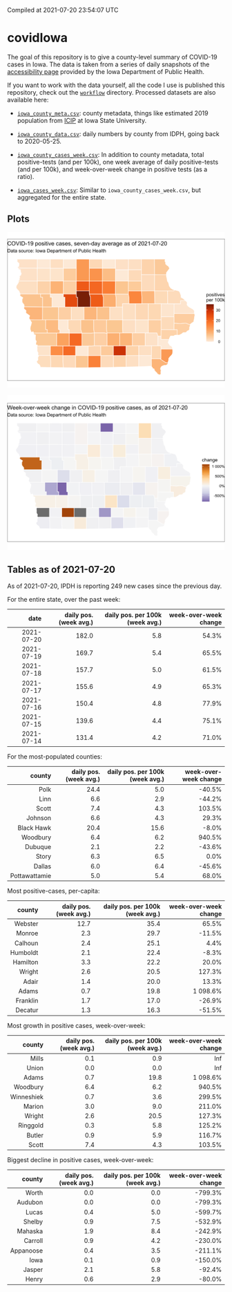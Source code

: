 Compiled at 2021-07-20 23:54:07 UTC

<!-- README.md is generated from README.Rmd. Please edit that file -->

# covidIowa

<!-- badges: start -->

<!-- badges: end -->

The goal of this repository is to give a county-level summary of
COVID-19 cases in Iowa. The data is taken from a series of daily
snapshots of the [accessibility
page](https://coronavirus.iowa.gov/pages/access) provided by the Iowa
Department of Public Health.

If you want to work with the data yourself, all the code I use is
published this repository, check out the [`workflow`](workflow)
directory. Processed datasets are also available here:

  - [`iowa_county_meta.csv`](https://raw.githubusercontent.com/ijlyttle/covidIowa/master/workflow/data/99-publish/iowa_county_meta.csv):
    county metadata, things like estimated 2019 population from
    [ICIP](https://www.icip.iastate.edu/tables/population/counties-estimates)
    at Iowa State University.

  - [`iowa_county_data.csv`](https://raw.githubusercontent.com/ijlyttle/covidIowa/master/workflow/data/99-publish/iowa_county_data.csv):
    daily numbers by county from IDPH, going back to 2020-05-25.

  - [`iowa_county_cases_week.csv`](https://raw.githubusercontent.com/ijlyttle/covidIowa/master/workflow/data/99-publish/iowa_county_data.csv):
    In addition to county metadata, total positive-tests (and per 100k),
    one week average of daily positive-tests (and per 100k), and
    week-over-week change in positive tests (as a ratio).

  - [`iowa_cases_week.csv`](https://raw.githubusercontent.com/ijlyttle/covidIowa/master/workflow/data/99-publish/iowa_cases_week.csv):
    Similar to `iowa_county_cases_week.csv`, but aggregated for the
    entire state.

## Plots

![](workflow/data/99-publish/iowa_cases.png)

![](workflow/data/99-publish/iowa_change.png)

## Tables as of 2021-07-20

As of 2021-07-20, IPDH is reporting 249 new cases since the previous
day.

For the entire state, over the past week:

|       date | daily pos. (week avg.) | daily pos. per 100k (week avg.) | week-over-week change |
| ---------: | ---------------------: | ------------------------------: | --------------------: |
| 2021-07-20 |                  182.0 |                             5.8 |                 54.3% |
| 2021-07-19 |                  169.7 |                             5.4 |                 65.5% |
| 2021-07-18 |                  157.7 |                             5.0 |                 61.5% |
| 2021-07-17 |                  155.6 |                             4.9 |                 65.3% |
| 2021-07-16 |                  150.4 |                             4.8 |                 77.9% |
| 2021-07-15 |                  139.6 |                             4.4 |                 75.1% |
| 2021-07-14 |                  131.4 |                             4.2 |                 71.0% |

For the most-populated counties:

|        county | daily pos. (week avg.) | daily pos. per 100k (week avg.) | week-over-week change |
| ------------: | ---------------------: | ------------------------------: | --------------------: |
|          Polk |                   24.4 |                             5.0 |               \-40.5% |
|          Linn |                    6.6 |                             2.9 |               \-44.2% |
|         Scott |                    7.4 |                             4.3 |                103.5% |
|       Johnson |                    6.6 |                             4.3 |                 29.3% |
|    Black Hawk |                   20.4 |                            15.6 |                \-8.0% |
|      Woodbury |                    6.4 |                             6.2 |                940.5% |
|       Dubuque |                    2.1 |                             2.2 |               \-43.6% |
|         Story |                    6.3 |                             6.5 |                  0.0% |
|        Dallas |                    6.0 |                             6.4 |               \-45.6% |
| Pottawattamie |                    5.0 |                             5.4 |                 68.0% |

Most positive-cases, per-capita:

|   county | daily pos. (week avg.) | daily pos. per 100k (week avg.) | week-over-week change |
| -------: | ---------------------: | ------------------------------: | --------------------: |
|  Webster |                   12.7 |                            35.4 |                 65.5% |
|   Monroe |                    2.3 |                            29.7 |               \-11.5% |
|  Calhoun |                    2.4 |                            25.1 |                  4.4% |
| Humboldt |                    2.1 |                            22.4 |                \-8.3% |
| Hamilton |                    3.3 |                            22.2 |                 20.0% |
|   Wright |                    2.6 |                            20.5 |                127.3% |
|    Adair |                    1.4 |                            20.0 |                 13.3% |
|    Adams |                    0.7 |                            19.8 |              1 098.6% |
| Franklin |                    1.7 |                            17.0 |               \-26.9% |
|  Decatur |                    1.3 |                            16.3 |               \-51.5% |

Most growth in positive cases, week-over-week:

|     county | daily pos. (week avg.) | daily pos. per 100k (week avg.) | week-over-week change |
| ---------: | ---------------------: | ------------------------------: | --------------------: |
|      Mills |                    0.1 |                             0.9 |                   Inf |
|      Union |                    0.0 |                             0.0 |                   Inf |
|      Adams |                    0.7 |                            19.8 |              1 098.6% |
|   Woodbury |                    6.4 |                             6.2 |                940.5% |
| Winneshiek |                    0.7 |                             3.6 |                299.5% |
|     Marion |                    3.0 |                             9.0 |                211.0% |
|     Wright |                    2.6 |                            20.5 |                127.3% |
|   Ringgold |                    0.3 |                             5.8 |                125.2% |
|     Butler |                    0.9 |                             5.9 |                116.7% |
|      Scott |                    7.4 |                             4.3 |                103.5% |

Biggest decline in positive cases, week-over-week:

|    county | daily pos. (week avg.) | daily pos. per 100k (week avg.) | week-over-week change |
| --------: | ---------------------: | ------------------------------: | --------------------: |
|     Worth |                    0.0 |                             0.0 |              \-799.3% |
|   Audubon |                    0.0 |                             0.0 |              \-799.3% |
|     Lucas |                    0.4 |                             5.0 |              \-599.7% |
|    Shelby |                    0.9 |                             7.5 |              \-532.9% |
|   Mahaska |                    1.9 |                             8.4 |              \-242.9% |
|   Carroll |                    0.9 |                             4.2 |              \-230.0% |
| Appanoose |                    0.4 |                             3.5 |              \-211.1% |
|      Iowa |                    0.1 |                             0.9 |              \-150.0% |
|    Jasper |                    2.1 |                             5.8 |               \-92.4% |
|     Henry |                    0.6 |                             2.9 |               \-80.0% |
